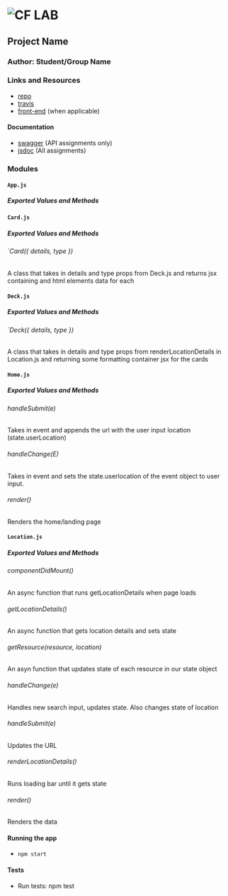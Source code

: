 ![CF](http://i.imgur.com/7v5ASc8.png) LAB
=================================================

## Project Name

### Author: Student/Group Name

### Links and Resources
* [repo](https://github.com/TannerSeramur/30-city-explorer)
* [travis](https://www.travis-ci.com/TannerSeramur/30-city-explorer)
* [front-end](http://xyz.com) (when applicable)

#### Documentation
* [swagger](http://xyz.com) (API assignments only)
* [jsdoc](http://xyz.com) (All assignments)

### Modules

#### `App.js`
##### Exported Values and Methods

#### `Card.js`
##### Exported Values and Methods
###### `Card({ details, type })
A class that takes in details and type props from Deck.js and returns jsx containing and html elements data for each

#### `Deck.js`
##### Exported Values and Methods
###### `Deck({ details, type })
A class that takes in details and type props from renderLocationDetails in Location.js and returning some formatting container jsx for the cards

#### `Home.js`
##### Exported Values and Methods
###### handleSubmit(e)
Takes in event and appends the url with the user input location (state.userLocation)

###### handleChange(E)
Takes in event and sets the state.userlocation of the event object to user input.

###### render()
Renders the home/landing page

#### `Location.js`
##### Exported Values and Methods
###### componentDidMount()
An async function that runs getLocationDetails when page loads

###### getLocationDetails()
An async function that gets location details and sets state

###### getResource(resource, location)
An asyn function that updates state of each resource in our state object

###### handleChange(e)
Handles new search input, updates state. Also changes state of location

###### handleSubmit(e)
Updates the URL

###### renderLocationDetails()
Runs loading bar until it gets state 

###### render()
Renders the data


#### Running the app
* `npm start`
  
#### Tests
* Run tests: npm test


